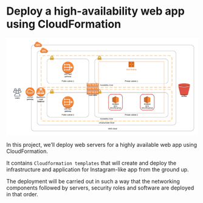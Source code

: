 # Deploy a high-availability web app using CloudFormation

![architecture-overview](images/UdagramArchitecture.png)

In this project, we’ll deploy web servers for a highly available web app using CloudFormation. 

It contains `Cloudformation templates` that will create and deploy the infrastructure and application for Instagram-like app from the ground up. 

The deployment will be carried out in such a way that the networking components followed by servers, security roles and software are deployed in that order.